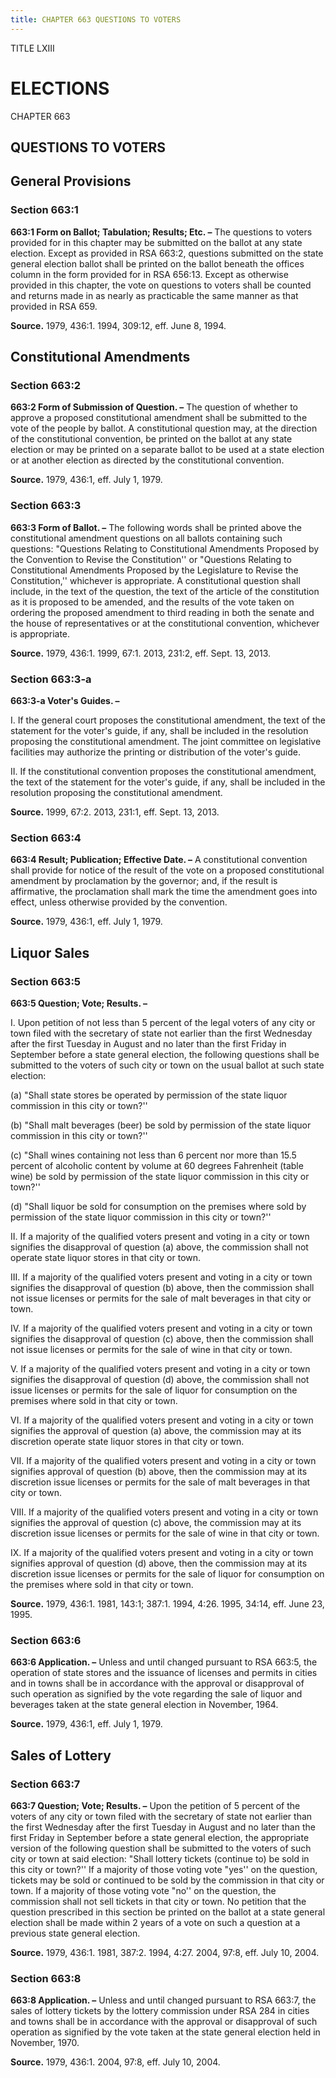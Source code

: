 ```yaml
---
title: CHAPTER 663 QUESTIONS TO VOTERS
---
```


TITLE LXIII
                                             
ELECTIONS
============

CHAPTER 663
                                             
QUESTIONS TO VOTERS
-------------------

General Provisions
------------------

### Section 663:1

 **663:1 Form on Ballot; Tabulation; Results; Etc. –** The questions
to voters provided for in this chapter may be submitted on the ballot at
any state election. Except as provided in RSA 663:2, questions submitted
on the state general election ballot shall be printed on the ballot
beneath the offices column in the form provided for in RSA 656:13.
Except as otherwise provided in this chapter, the vote on questions to
voters shall be counted and returns made in as nearly as practicable the
same manner as that provided in RSA 659.

**Source.** 1979, 436:1. 1994, 309:12, eff. June 8, 1994.

Constitutional Amendments
-------------------------

### Section 663:2

 **663:2 Form of Submission of Question. –** The question of whether
to approve a proposed constitutional amendment shall be submitted to the
vote of the people by ballot. A constitutional question may, at the
direction of the constitutional convention, be printed on the ballot at
any state election or may be printed on a separate ballot to be used at
a state election or at another election as directed by the
constitutional convention.

**Source.** 1979, 436:1, eff. July 1, 1979.

### Section 663:3

 **663:3 Form of Ballot. –** The following words shall be printed
above the constitutional amendment questions on all ballots containing
such questions: "Questions Relating to Constitutional Amendments
Proposed by the Convention to Revise the Constitution'' or "Questions
Relating to Constitutional Amendments Proposed by the Legislature to
Revise the Constitution,'' whichever is appropriate. A constitutional
question shall include, in the text of the question, the text of the
article of the constitution as it is proposed to be amended, and the
results of the vote taken on ordering the proposed amendment to third
reading in both the senate and the house of representatives or at the
constitutional convention, whichever is appropriate.

**Source.** 1979, 436:1. 1999, 67:1. 2013, 231:2, eff. Sept. 13, 2013.

### Section 663:3-a

 **663:3-a Voter's Guides. –**
                                             
 I. If the general court proposes the constitutional amendment, the
text of the statement for the voter's guide, if any, shall be included
in the resolution proposing the constitutional amendment. The joint
committee on legislative facilities may authorize the printing or
distribution of the voter's guide.
                                             
 II. If the constitutional convention proposes the constitutional
amendment, the text of the statement for the voter's guide, if any,
shall be included in the resolution proposing the constitutional
amendment.

**Source.** 1999, 67:2. 2013, 231:1, eff. Sept. 13, 2013.

### Section 663:4

 **663:4 Result; Publication; Effective Date. –** A constitutional
convention shall provide for notice of the result of the vote on a
proposed constitutional amendment by proclamation by the governor; and,
if the result is affirmative, the proclamation shall mark the time the
amendment goes into effect, unless otherwise provided by the convention.

**Source.** 1979, 436:1, eff. July 1, 1979.

Liquor Sales
------------

### Section 663:5

 **663:5 Question; Vote; Results. –**
                                             
 I. Upon petition of not less than 5 percent of the legal voters of
any city or town filed with the secretary of state not earlier than the
first Wednesday after the first Tuesday in August and no later than the
first Friday in September before a state general election, the following
questions shall be submitted to the voters of such city or town on the
usual ballot at such state election:
                                             
 (a) "Shall state stores be operated by permission of the state
liquor commission in this city or town?''
                                             
 (b) "Shall malt beverages (beer) be sold by permission of the
state liquor commission in this city or town?''
                                             
 (c) "Shall wines containing not less than 6 percent nor more than
15.5 percent of alcoholic content by volume at 60 degrees Fahrenheit
(table wine) be sold by permission of the state liquor commission in
this city or town?''
                                             
 (d) "Shall liquor be sold for consumption on the premises where
sold by permission of the state liquor commission in this city or
town?''
                                             
 II. If a majority of the qualified voters present and voting in a
city or town signifies the disapproval of question (a) above, the
commission shall not operate state liquor stores in that city or town.
                                             
 III. If a majority of the qualified voters present and voting in a
city or town signifies the disapproval of question (b) above, then the
commission shall not issue licenses or permits for the sale of malt
beverages in that city or town.
                                             
 IV. If a majority of the qualified voters present and voting in a
city or town signifies the disapproval of question (c) above, then the
commission shall not issue licenses or permits for the sale of wine in
that city or town.
                                             
 V. If a majority of the qualified voters present and voting in a
city or town signifies the disapproval of question (d) above, the
commission shall not issue licenses or permits for the sale of liquor
for consumption on the premises where sold in that city or town.
                                             
 VI. If a majority of the qualified voters present and voting in a
city or town signifies the approval of question (a) above, the
commission may at its discretion operate state liquor stores in that
city or town.
                                             
 VII. If a majority of the qualified voters present and voting in a
city or town signifies approval of question (b) above, then the
commission may at its discretion issue licenses or permits for the sale
of malt beverages in that city or town.
                                             
 VIII. If a majority of the qualified voters present and voting in a
city or town signifies the approval of question (c) above, the
commission may at its discretion issue licenses or permits for the sale
of wine in that city or town.
                                             
 IX. If a majority of the qualified voters present and voting in a
city or town signifies approval of question (d) above, then the
commission may at its discretion issue licenses or permits for the sale
of liquor for consumption on the premises where sold in that city or
town.

**Source.** 1979, 436:1. 1981, 143:1; 387:1. 1994, 4:26. 1995, 34:14,
eff. June 23, 1995.

### Section 663:6

 **663:6 Application. –** Unless and until changed pursuant to RSA
663:5, the operation of state stores and the issuance of licenses and
permits in cities and in towns shall be in accordance with the approval
or disapproval of such operation as signified by the vote regarding the
sale of liquor and beverages taken at the state general election in
November, 1964.

**Source.** 1979, 436:1, eff. July 1, 1979.

Sales of Lottery
----------------

### Section 663:7

 **663:7 Question; Vote; Results. –** Upon the petition of 5 percent
of the voters of any city or town filed with the secretary of state not
earlier than the first Wednesday after the first Tuesday in August and
no later than the first Friday in September before a state general
election, the appropriate version of the following question shall be
submitted to the voters of such city or town at said election: "Shall
lottery tickets (continue to) be sold in this city or town?'' If a
majority of those voting vote "yes'' on the question, tickets may be
sold or continued to be sold by the commission in that city or town. If
a majority of those voting vote "no'' on the question, the commission
shall not sell tickets in that city or town. No petition that the
question prescribed in this section be printed on the ballot at a state
general election shall be made within 2 years of a vote on such a
question at a previous state general election.

**Source.** 1979, 436:1. 1981, 387:2. 1994, 4:27. 2004, 97:8, eff. July
10, 2004.

### Section 663:8

 **663:8 Application. –** Unless and until changed pursuant to RSA
663:7, the sales of lottery tickets by the lottery commission under RSA
284 in cities and towns shall be in accordance with the approval or
disapproval of such operation as signified by the vote taken at the
state general election held in November, 1970.

**Source.** 1979, 436:1. 2004, 97:8, eff. July 10, 2004.

